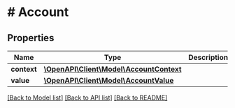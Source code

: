 # # Account

## Properties

Name | Type | Description | Notes
------------ | ------------- | ------------- | -------------
**context** | [**\OpenAPI\Client\Model\AccountContext**](AccountContext.md) |  | [optional]
**value** | [**\OpenAPI\Client\Model\AccountValue**](AccountValue.md) |  | [optional]

[[Back to Model list]](../../README.md#models) [[Back to API list]](../../README.md#endpoints) [[Back to README]](../../README.md)
